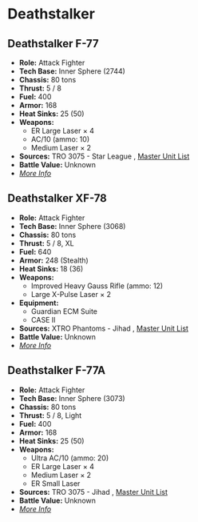 # Deathstalker 

## Deathstalker F-77 

- **Role:** Attack Fighter 
- **Tech Base:** Inner Sphere (2744) 
- **Chassis:** 80 tons 
- **Thrust:** 5 / 8 
- **Fuel:** 400 
- **Armor:** 168 
- **Heat Sinks:** 25 (50) 
- **Weapons:** 
  - ER Large Laser × 4 
  - AC/10 (ammo: 10) 
  - Medium Laser × 2 
- **Sources:** TRO 3075 - Star League , [Master Unit List](http://masterunitlist.info/Unit/Details/4055) 
- **Battle Value:** Unknown 
- [*More Info*](deathstalker/deathstalker_f-77.md) 

## Deathstalker XF-78 

- **Role:** Attack Fighter 
- **Tech Base:** Inner Sphere (3068) 
- **Chassis:** 80 tons 
- **Thrust:** 5 / 8, XL 
- **Fuel:** 640 
- **Armor:** 248 (Stealth) 
- **Heat Sinks:** 18 (36) 
- **Weapons:** 
  - Improved Heavy Gauss Rifle (ammo: 12) 
  - Large X-Pulse Laser × 2 
- **Equipment:** 
  - Guardian ECM Suite 
  - CASE II 
- **Sources:** XTRO Phantoms - Jihad , [Master Unit List](http://masterunitlist.info/Unit/Details/5609) 
- **Battle Value:** Unknown 
- [*More Info*](deathstalker/deathstalker_xf-78.md) 

## Deathstalker F-77A 

- **Role:** Attack Fighter 
- **Tech Base:** Inner Sphere (3073) 
- **Chassis:** 80 tons 
- **Thrust:** 5 / 8, Light 
- **Fuel:** 400 
- **Armor:** 168 
- **Heat Sinks:** 25 (50) 
- **Weapons:** 
  - Ultra AC/10 (ammo: 20) 
  - ER Large Laser × 4 
  - Medium Laser × 2 
  - ER Small Laser 
- **Sources:** TRO 3075 - Jihad , [Master Unit List](http://masterunitlist.info/Unit/Details/4056) 
- **Battle Value:** Unknown 
- [*More Info*](deathstalker/deathstalker_f-77a.md) 

